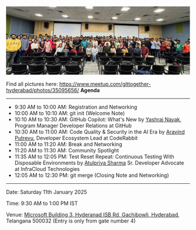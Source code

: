 ![image](/assets/11-01-2025.jpg)

Find all pictures here: https://www.meetup.com/gittogether-hyderabad/photos/35095656/
**Agenda**

-----------

- 9:30 AM to 10:00 AM: Registration and Networking
- 10:00 AM to 10:10 AM: git init (Welcome Note)
- 10:10 AM to 10:30 AM: GitHub Copilot: What's New by [Yashraj Nayak](https://github.com/yashrajnayak), Program Manager Developer Relations at GitHub
- 10:30 AM to 11:00 AM: Code Quality & Security in the AI Era by [Aravind Putrevu](https://github.com/aravindputrevu), Developer Ecosystem Lead at CodeRabbit
- 11:00 AM to 11:20 AM: Break and Networking
- 11:20 AM to 11:30 AM: Community Spotlight
- 11:35 AM to 12:05 PM: Test Reset Repeat: Continuous Testing With Disposable Environments by [Atulpriya Sharma](https://github.com/TheTechmaharaj) Sr. Developer Advocate at InfraCloud Technologies
- 12:05 AM to 12:30 PM: git merge (Closing Note and Networking)
  
-----------

Date: Saturday 11th January 2025

Time: 9:30 AM to 1:00 PM IST

Venue: [Microsoft Building 3, Hyderanad ISB Rd, Gachibowli, Hyderabad](https://maps.app.goo.gl/gvTyXpbo6wqzfNc57), Telangana 500032 (Entry is only from gate number 4)
